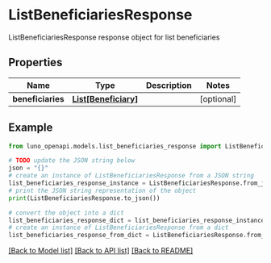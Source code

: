 # ListBeneficiariesResponse

ListBeneficiariesResponse response object for list beneficiaries

## Properties

Name | Type | Description | Notes
------------ | ------------- | ------------- | -------------
**beneficiaries** | [**List[Beneficiary]**](Beneficiary.md) |  | [optional] 

## Example

```python
from luno_openapi.models.list_beneficiaries_response import ListBeneficiariesResponse

# TODO update the JSON string below
json = "{}"
# create an instance of ListBeneficiariesResponse from a JSON string
list_beneficiaries_response_instance = ListBeneficiariesResponse.from_json(json)
# print the JSON string representation of the object
print(ListBeneficiariesResponse.to_json())

# convert the object into a dict
list_beneficiaries_response_dict = list_beneficiaries_response_instance.to_dict()
# create an instance of ListBeneficiariesResponse from a dict
list_beneficiaries_response_from_dict = ListBeneficiariesResponse.from_dict(list_beneficiaries_response_dict)
```
[[Back to Model list]](../README.md#documentation-for-models) [[Back to API list]](../README.md#documentation-for-api-endpoints) [[Back to README]](../README.md)


